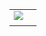 <table border="0">
 <tr>
    <td><a href="https://www.linkedin.com/in/william-veith/" rel="nofollow">
<img src="https://img.shields.io/badge/LinkedIn-0077B5?style=for-the-badge&logo=linkedin&logoColor=white" />
</a></td>
    <td></td>
 </tr>
 <tr>
    <td></td>
    <td></td>
 </tr>
</table>
